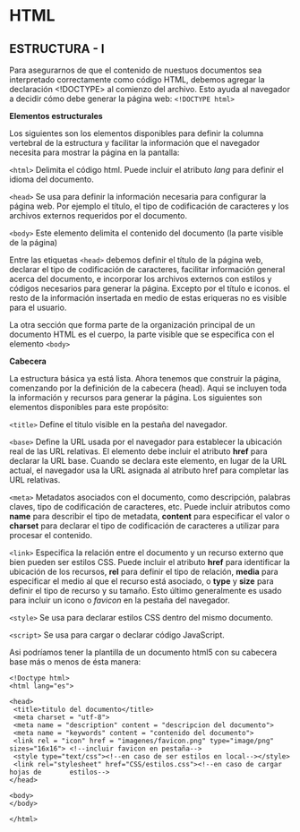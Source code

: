 # HTML
## ESTRUCTURA - I

Para asegurarnos de que el contenido de nuestuos documentos sea interpretado correctamente como código HTML, debemos agregar la declaración <!DOCTYPE> al comienzo del archivo. Esto ayuda al navegador a decidir cómo debe generar la página web:
`<!DOCTYPE html>`

**Elementos estructurales**

Los siguientes son los elementos disponibles para definir la columna vertebral de la estructura y facilitar la información que el navegador necesita para mostrar la página en la pantalla:

`<html>`
Delimita el código html. Puede incluir el atributo *lang* para definir el idioma del documento.

`<head>`
Se usa para definir la información necesaria para configurar la página web. Por ejemplo el título, el tipo de codificación de caracteres y los archivos externos requeridos por el documento.

`<body>`
Este elemento delimita el contenido del documento (la parte visible de la página)

Entre las etiquetas `<head>` debemos definir el título de la página web, declarar el tipo de codificación de caracteres, facilitar información general acerca del documento, e incorporar los archivos externos con estilos y códigos necesarios para generar la página. Excepto por el título e iconos. el resto de la información insertada en medio de estas eriqueras no es visible para el usuario.

La otra sección que forma parte de la organización principal de un documento HTML es el cuerpo, la parte visible que se especifica con el elemento `<body>`

**Cabecera**

La estructura básica ya está lista. Ahora tenemos que construir la página, comenzando por la definición de la cabecera (head). Aqui se incluyen toda la información y recursos para generar la página. Los siguientes son elementos disponibles para este propósito:

`<title>` Define el titulo visible en la pestaña del navegador.

`<base>` Define la URL usada por el navegador para establecer la ubicación real de las URL relativas. El elemento debe incluir el atributo **href** para declarar la URL base.
Cuando se declara este elemento, en lugar de la URL actual, el navegador usa la URL asignada al atributo href para completar las URL relativas.

`<meta>` Metadatos asociados con el documento, como descripción, palabras claves, tipo de codificación de caracteres, etc. Puede incluir atributos como **name** para describir el tipo de metadata, **content** para especificar el valor o **charset** para declarar el tipo de codificación de caracteres a utilizar para procesar el contenido.

`<link>` Especifica la relación entre el documento y un recurso externo que bien pueden ser estilos CSS. Puede incluir el atributo **href** para identificar la ubicación de los recursos, **rel** para definir el tipo de relación, **media** para especificar el medio al que el recurso está asociado, o **type** y **size** para definir el tipo de recurso y su tamaño. Esto último generalmente es usado para incluir un icono o *favicon* en la pestaña del navegador.

`<style>` Se usa para declarar estilos CSS dentro del mismo documento.

`<script>` Se usa para cargar o declarar código JavaScript.

Asi podríamos tener la plantilla de un documento html5 con su cabecera base más o menos de ésta manera:

```
<!Doctype html>
<html lang="es">

<head>
 <title>titulo del documento</title>
 <meta charset = "utf-8">
 <meta name = "description" content = "descripcion del documento">
 <meta name = "keywords" content = "contenido del documento">
 <link rel = "icon" href = "imagenes/favicon.png" type="image/png" sizes="16x16"> <!--incluir favicon en pestaña-->
 <style type="text/css"><!--en caso de ser estilos en local--></style>
 <link rel="stylesheet" href="CSS/estilos.css"><!--en caso de cargar hojas de 		estilos-->
</head>

<body>
</body>

</html>
```

